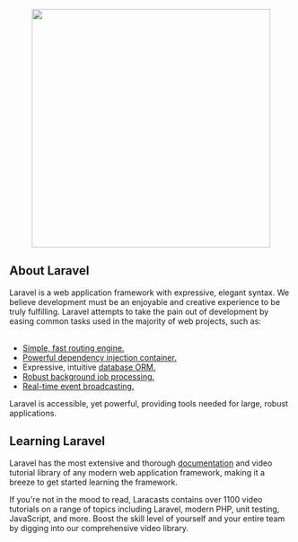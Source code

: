 <p <p align="center">
<img src="https://camo.githubusercontent.com/5ceadc94fd40688144b193fd8ece2b805d79ca9b/68747470733a2f2f6c61726176656c2e636f6d2f6173736574732f696d672f636f6d706f6e656e74732f6c6f676f2d6c61726176656c2e737667" width="425" /></p>


<h2>About Laravel</h2>
Laravel is a web application framework with expressive, elegant syntax. We believe development must be an enjoyable and creative experience to be truly fulfilling. Laravel attempts to take the pain out of development by easing common tasks used in the majority of web projects, such as:<br><br>
<ul>
<li><a href="https://laravel.com/docs/5.7/routingm/">Simple, fast routing engine.</a><br></li>
<li><a href="https://laravel.com/docs/5.7/container">Powerful dependency injection container.</a><br></li>
  <li>Expressive, intuitive <a href="https://laravel.com/docs/5.7/eloquent">database ORM.</a><br></li>
  <li><a href="https://laravel.com/docs/5.7/queues">Robust background job processing.</a><br></li>
  <li><a href="https://laravel.com/docs/5.7/broadcasting">Real-time event broadcasting.</a><br></li>
</ul>
Laravel is accessible, yet powerful, providing tools needed for large, robust applications.


<h2>Learning Laravel</h2>

Laravel has the most extensive and thorough <a href="https://laravel.com/">documentation</a> and video tutorial library of any modern web application framework, making it a breeze to get started learning the framework.

If you're not in the mood to read, Laracasts contains over 1100 video tutorials on a range of topics including Laravel, modern PHP, unit testing, JavaScript, and more. Boost the skill level of yourself and your entire team by digging into our comprehensive video library.
